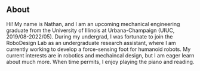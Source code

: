 ## About

Hi! My name is Nathan, and I am an upcoming mechanical engineering graduate from the University of Illinois at Urbana-Champaign (UIUC, 2019/08-2022/05). During my undergrad, I was fortunate to join the RoboDesign Lab as an undergraduate research assistant, where I am currently working to develop a force-sensing foot for humanoid robots. My current interests are in robotics and mechaincal design, but I am eager learn about much more. When time permits, I enjoy playing the piano and reading. 
